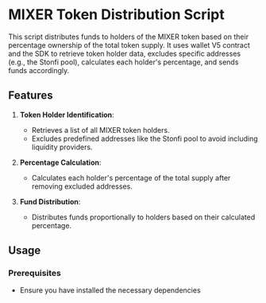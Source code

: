 # MIXER Token Distribution Script

This script distributes funds to holders of the MIXER token based on their percentage ownership of the total token supply. It uses wallet V5 contract and the SDK to retrieve token holder data, excludes specific addresses (e.g., the Stonfi pool), calculates each holder's percentage, and sends funds accordingly.

## Features

1. **Token Holder Identification**:
   - Retrieves a list of all MIXER token holders.
   - Excludes predefined addresses like the Stonfi pool to avoid including liquidity providers.

2. **Percentage Calculation**:
   - Calculates each holder's percentage of the total supply after removing excluded addresses.

3. **Fund Distribution**:
   - Distributes funds proportionally to holders based on their calculated percentage.

## Usage

### Prerequisites
- Ensure you have installed the necessary dependencies

